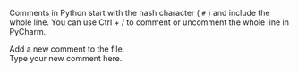 Comments in Python start with the hash character ( `#` ) and include the whole line. You can use Ctrl + / to comment or uncomment the whole line in PyCharm.  
  
Add a new comment to the file.  
Type your new comment here.
